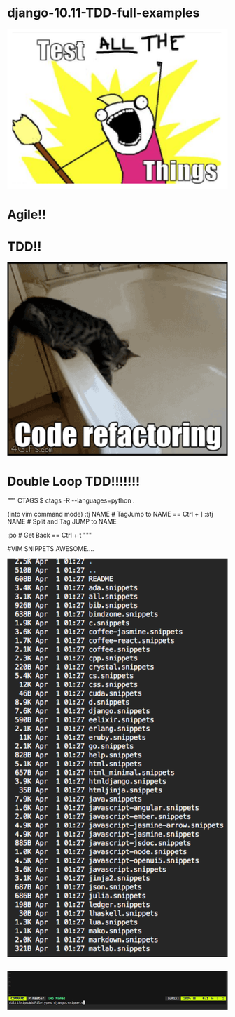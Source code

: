 # django-10.11-TDD-full-examples


<p align="left">
  <img src="./img/tdd.png" width="600"/>
</p>

# Agile!!
# TDD!!

<p align="left">
  <img src="./img/refactoring_cat.gif" width="600"/>
</p>

# Double Loop TDD!!!!!!!

"""
CTAGS 
$ ctags -R --languages=python .


(into vim command mode)
:tj NAME   # TagJump to NAME      ==    Ctrl + ]
:stj NAME  # Split and Tag JUMP to NAME

:po # Get Back                    ==    Ctrl + t
"""





#VIM SNIPPETS  AWESOME....
<p align="left">
  <img src="./img/filelist.png" width="600"/>
</p>

##
<p align="left">
  <img src="./img/snippets.png" width="600"/>
</p>

